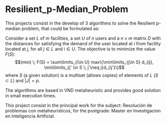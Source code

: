 # Resilient_p-Median_Problem

This projects consist in the develop of 3 algorithms to solve the Resilient p-median problem, that could be formulated as:

Consider a set $L$ of m facilities, a set $U$ of $n$ users and a $n\times m$ matrix $D$ with the distances for satisfying the demand of the user located at $i$ from facility located at $j$, for all $j \in L$ and $i \in U$. The objective is to minimize the value $F(S)$:
$$(min) \; F(S) = \sum\limits_{i\in U} max\{\min\limits_{j\in S} d_{ij}, \min\limits_{j' \in S \; j'\neq j}d_{ij'}\}$$
where $S$ (a given solution) is a multiset (allows copies) of elements of $L$ ($S \subset L$) and $|J| = p$.

The algorithms are based in VND metaheuristic and provides good solution in small execution times.

This project consist in the principal work for the subject: Resolución de problemas con metaheurísticos, for the postgrade: Master en Investigacion en Inteligencia Artificial.
